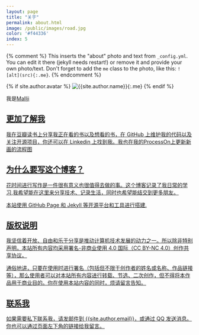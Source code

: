 ```yaml
---
layout: page
title: "关于"
permalink: about.html
image: /public/images/road.jpg
color: '#f44336'
index: 5
---
```



{% comment %}
This inserts the "about" photo and text from `_config.yml`.
You can edit it there (jekyll needs restart!) or remove it and provide your own photo/text.
Don't forget to add the `me` class to the photo, like this: `![alt](src){:.me}`.
{% endcomment %}

{% if site.author.avatar %}
![{{site.author.name}}]({{site.author.avatar}}){:.me}
{% endif %}


我是<u>Mallji


## 更加了解我

我在[豆瓣读书](https://book.douban.com/people/mallji/)上分享我正在看的书以及想看的书，在 [GitHub](https://github.com/Mallji) 上维护我的代码以及关注开源项目，你还可以在 [Linkedin](https://www.linkedin.com/in/Mallji) 上找到我。我也在我的[ProcessOn](https://www.processon.com/u/6470bf7ccc72ee05d011e6d3)上更新新画的流程图



## 为什么要写这个博客？

花时间进行写作是一件很有意义也很值得去做的事。这个博客记录了我日常的学习,我希望能在这里来分享技术、记录生活，同时也希望能结交到更多朋友。

本站使用 GitHub Page 和 Jekyll 等开源平台和工具进行搭建.

## 版权说明

我坚信着开放、自由和乐于分享是推动计算机技术发展的动力之一。所以除非特别声明，本站所有内容均采用[署名-非商业使用 4.0 国际](https://creativecommons.org/licenses/by-nc/4.0/deed.zh)（CC BY-NC 4.0）创作共享协议。

通俗地讲，只要在使用时进行署名（包括但不限于创作者的姓名或名称、作品链接等），那么使用者可以对本站所有内容进行转载、节选、二次创作，但不得将本作品用于商业目的。你在使用本站内容的同时，烦请[留言告知](https://github.com/myanbin/talk/issues/new)。

## 联系我

如果需要私下联系我，请发邮件到 [{{site.author.email}}](mailto:{{site.author.email}})，或通过 QQ 发送消息。你也可以通过页面左下角的链接给我留言。

[//]: # (## 请我喝一杯咖啡 {#buymeacoffee})

[//]: # (如若阁下觉得本站内容对你有所帮助，通过以下赞赏码来支持本人。此举将激励作者写出更好的文章。)

[//]: # ()
[//]: # (![Buy me a coffee]&#40;/public/images/buymeacoffee.jpg&#41;{:.center})
